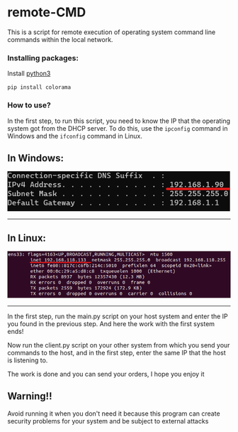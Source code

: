 # remote-CMD

This is a script for remote execution of operating system command line commands within the local network.

### Installing packages:
Install [python3](https://www.python.org/downloads/)
```
pip install colorama
```

### How to use?

In the first step, to run this script, you need to know the IP that the operating system got from the DHCP server. To do this, use the `ipconfig` command in Windows and the `ifconfig` command in Linux.
<br>
<h2>In Windows:</h2>
  <a href="https://github.com/Arvinrjb/remote-CMD"><img src="imgs/img1.png" alt="remote-CMD"></a>
<hr>
<h2>In Linux:</h2>
  <a href="https://github.com/Arvinrjb/remote-CMD"><img src="imgs/img2.png" alt="remote-CMD"></a>
<hr>

In the first step, run the main.py script on your host system and enter the IP you found in the previous step.
And here the work with the first system ends!

Now run the client.py script on your other system from which you send your commands to the host, and in the first step, enter the same IP that the host is listening to.

The work is done and you can send your orders, I hope you enjoy it

## Warning!!

Avoid running it when you don't need it because this program can create security problems for your system and be subject to external attacks
